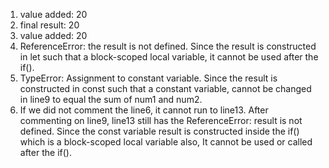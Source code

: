 1. value added: 20
2. final result: 20
3. value added: 20
4. ReferenceError: the result is not defined. Since the result is constructed in let such that a block-scoped local variable, it cannot be used after the if(). 
5. TypeError: Assignment to constant variable. Since the result is constructed in const such that a constant variable, cannot be changed in line9 to equal the sum of num1 and num2.
6. If we did not comment the line6, it cannot run to line13. After commenting on line9, line13 still has the ReferenceError: result is not defined. Since the const variable result is constructed inside the if() which is a block-scoped local variable also, It cannot be used or called after the if(). 